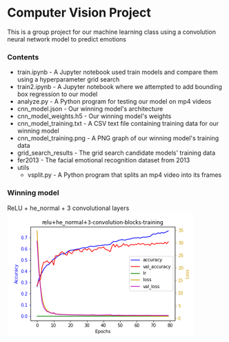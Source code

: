 # Computer Vision Project
This is a group project for our machine learning class
using a convolution neural network model to predict emotions

### Contents
- train.ipynb - A Jupyter notebook used train models and compare them using a hyperparameter grid search
- train2.ipynb - A Jupyter notebook where we attempted to add bounding box regression to our model
- analyze.py - A Python program for testing our model on mp4 videos
- cnn_model.json - Our winning model's architecture
- cnn_model_weights.h5 - Our winning model's weights
- cnn_model_training.txt - A CSV text file containing training data for our winning model
- cnn_model_training.png - A PNG graph of our winning model's training data
- grid_search_results - The grid search candidate models' training data
- fer2013 - The facial emotional recognition dataset from 2013
- utils
   - vsplit.py - A Python program that splits an mp4 video into its frames

### Winning model
ReLU + he_normal + 3 convolutional layers
![winning-model](grid_search_results/relu+he_normal+3-convolution-blocks-training.png)
